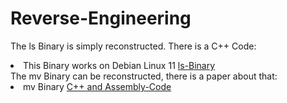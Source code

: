# Reverse-Engineering
The ls Binary is simply reconstructed. There is a C++ Code:
<li>  This Binary works on Debian Linux 11 <a href=https://github.com/yusuta-gba/Reverse-Engineering/blob/main/dirent33.cpp>ls-Binary</a></li>
The mv Binary can be reconstructed, there is a paper about that:
<li>  mv Binary  <a href=https://github.com/yusuta-gba/Reverse-Engineering/blob/main/Extension_PACK_Paper.pdf/>C++ and Assembly-Code</a></li>

